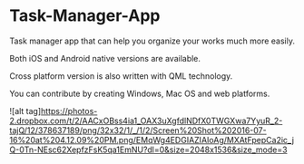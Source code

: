 # Task-Manager-App
Task manager app that can help you organize your works much more easily.

Both iOS and Android native versions are available. 

Cross platform version is also written with QML technology. 

You can contribute by creating Windows, Mac OS and web platforms. 

![alt tag]https://photos-2.dropbox.com/t/2/AACxOBss4ia1_OAX3uXgfdlNDfX0TWGXwa7YyuR_2-tajQ/12/378637189/png/32x32/1/_/1/2/Screen%20Shot%202016-07-16%20at%204.12.09%20PM.png/EMqWg4EDGIAZIAIoAg/MXAtFpepCa2ic_jQ-0Tn-NEsc62XepfzFsK5qa1EmNU?dl=0&size=2048x1536&size_mode=3
